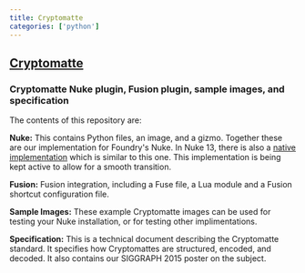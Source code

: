 ```yaml
---
title: Cryptomatte
categories: ['python']
---
```

## [Cryptomatte](https://github.com/Psyop/Cryptomatte)

### Cryptomatte Nuke plugin, Fusion plugin, sample images, and specification


The contents of this repository are:

**Nuke:** This contains Python files, an image, and a gizmo. Together these are our implementation for Foundry's Nuke. In Nuke 13, there is also a [native implementation](https://learn.foundry.com/nuke/content/release_notes/nuke_13.0.html) which is similar to this one. This implementation is being kept active to allow for a smooth transition. 

**Fusion:** Fusion integration, including a Fuse file, a Lua module and a Fusion shortcut configuration file.

**Sample Images:** These example Cryptomatte images can be used for testing your Nuke installation, or for testing other implimentations. 

**Specification:** This is a technical document describing the Cryptomatte standard. It specifies how Cryptomattes are structured, encoded, and decoded. It also contains our SIGGRAPH 2015 poster on the subject.
